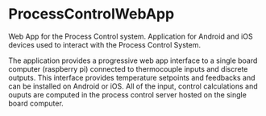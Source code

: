 # ProcessControlWebApp
Web App for the Process Control system.
Application for Android and iOS devices used to interact with the Process Control System.

The application provides a progressive web app interface to a single board computer (raspberry pi) connected to thermocouple inputs and discrete outputs.  This interface provides temperature setpoints and feedbacks and can be installed on Android or iOS.  All of the input, control calculations and ouputs are computed in the process control server hosted on the single board computer.
